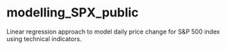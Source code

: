 # modelling_SPX_public
Linear regression approach to model daily price change for S&amp;P 500 index using technical indicators. 
